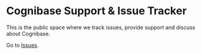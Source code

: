 # Cognibase Support & Issue Tracker
This is the public space where we track issues, provide support and discuss about Cognibase. 

Go to [Issues](https://github.com/Missionware/cognibase-public/issues).

